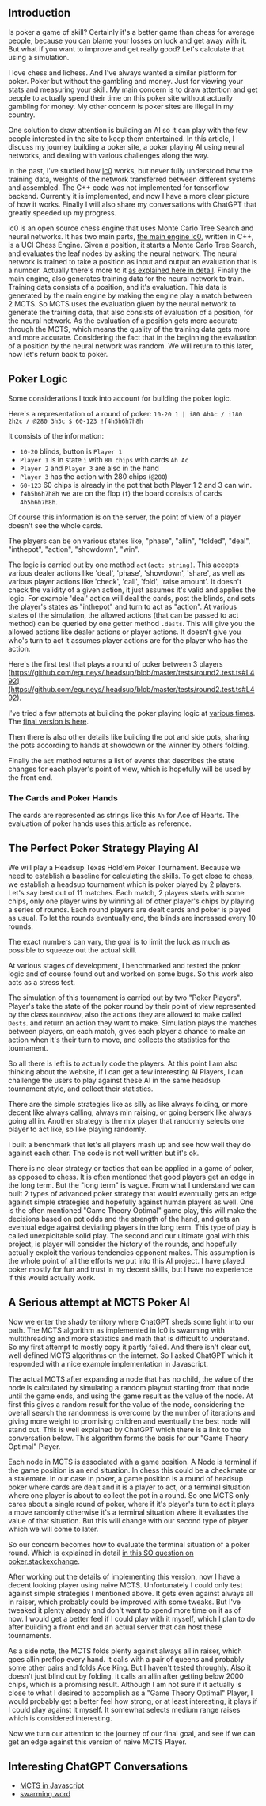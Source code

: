 ## Introduction

Is poker a game of skill? Certainly it's a better game than chess for average people, because you can blame your losses on luck and get away with it. But what if you want to improve and get really good? Let's calculate that using a simulation.

I love chess and lichess. And I've always wanted a similar platform for poker. Poker but without the gambling and money. Just for viewing your stats and measuring your skill. My main concern is to draw attention and get people to actually spend their time on this poker site without actually gambling for money. My other concern is poker sites are illegal in my country.

One solution to draw attention is building an AI so it can play with the few people interested in the site to keep them entertained. In this article, I discuss my journey building a poker site, a poker playing AI using neural networks, and dealing with various challenges along the way.

In the past, I've studied how [lc0](https://lczero.org/) works, but never fully understood how the training data, weights of the network transferred between different systems and assembled. The C++ code was not implemented for tensorflow backend. Currently it is implemented, and now I have a more clear picture of how it works. Finally I will also share my conversations with ChatGPT that greatly speeded up my progress.

lc0 is an open source chess engine that uses Monte Carlo Tree Search and neural networks. It has two main parts, [the main engine lc0](https://github.com/LeelaChessZero/lc0), written in C++, is a UCI Chess Engine. Given a position, it starts a Monte Carlo Tree Search, and evaluates the leaf nodes by asking the neural network. The neural network is trained to take a position as input and output an evaluation that is a number. Actually there's more to it [as explained here in detail](https://lczero.org/dev/wiki/technical-explanation-of-leela-chess-zero/). Finally the main engine, also generates training data for the neural network to train. Training data consists of a position, and it's evaluation. This data is generated by the main engine by making the engine play a match between 2 MCTS. So MCTS uses the evaluation given by the neural network to generate the training data, that also consists of evaluation of a position, for the neural network. As the evaluation of a position gets more accurate through the MCTS, which means the quality of the training data gets more and more accurate. Considering the fact that in the beginning the evaluation of a position by the neural network was random. We will return to this later, now let's return back to poker.

## Poker Logic

Some considerations I took into account for building the poker logic.

Here's a representation of a round of poker: 
`10-20 1 | i80 AhAc / i180 2h2c / @280 3h3c $ 60-123 !f4h5h6h7h8h`

It consists of the information:

- `10-20` blinds, button is `Player 1`
- `Player 1` is in state `i` with `80 chips` with cards `Ah Ac`
- `Player 2` and `Player 3` are also in the hand
- `Player 3` has the action with 280 chips (`@280`)
- `60-123` 60 chips is already in the pot that both Player 1 2 and 3 can win.
- `f4h5h6h7h8h` we are on the flop (`f`) the board consists of cards `4h5h6h7h8h`.

Of course this information is on the server, the point of view of a player doesn't see the whole cards.

The players can be on various states like, "phase", "allin", "folded", "deal", "inthepot", "action", "showdown", "win".

The logic is carried out by one method `act(act: string)`. This accepts various dealer actions like 'deal', 'phase', 'showdown', 'share', as well as various player actions like 'check', 'call', 'fold', 'raise amount'. It doesn't check the validity of a given action, it just assumes it's valid and applies the logic. For example 'deal' action will deal the cards, post the blinds, and sets the player's states as "inthepot" and turn to act as "action". At various states of the simulation, the allowed actions (that can be passed to act method) can be queried by one getter method `.dests`. This will give you the allowed actions like dealer actions or player actions. It doesn't give you who's turn to act it assumes player actions are for the player who has the action.

Here's the first test that plays a round of poker between 3 players [https://github.com/eguneys/lheadsup/blob/master/tests/round2.test.ts#L492](https://github.com/eguneys/lheadsup/blob/master/tests/round2.test.ts#L492).

I've tried a few attempts at building the poker playing logic at [various times](https://github.com/eguneys/scalapoker). The [final version is here](https://github.com/eguneys/lheadsup).

Then there is also other details like building the pot and side pots, sharing the pots according to hands at showdown or the winner by others folding.

Finally the `act` method returns a list of events that describes the state changes for each player's point of view, which is hopefully will be used by the front end.

### The Cards and Poker Hands

The cards are represented as strings like this `Ah` for Ace of Hearts. The evaluation of poker hands uses [this article](http://nsayer.blogspot.com/2007/07/algorithm-for-evaluating-poker-hands.html) as reference.

## The Perfect Poker Strategy Playing AI

We will play a Headsup Texas Hold'em Poker Tournament. Because we need to establish a baseline for calculating the skills. To get close to chess, we establish a headsup tournament which is poker played by 2 players. Let's say best out of 11 matches. Each match, 2 players starts with some chips, only one player wins by winning all of other player's chips by playing a series of rounds. Each round players are dealt cards and poker is played as usual. To let the rounds eventually end, the blinds are increased every 10 rounds.

The exact numbers can vary, the goal is to limit the luck as much as possible to squeeze out the actual skill.

At various stages of development, I benchmarked and tested the poker logic and of course found out and worked on some bugs. So this work also acts as a stress test.

The simulation of this tournament is carried out by two "Poker Players". Player's take the state of the poker round by their point of view represented by the class `RoundNPov`, also the actions they are allowed to make called `Dests`. and return an action they want to make. Simulation plays the matches between players, on each match, gives each player a chance to make an action when it's their turn to move, and collects the statistics for the tournament.

So all there is left is to actually code the players. At this point I am also thinking about the website, if I can get a few interesting AI Players, I can challenge the users to play against these AI in the same headsup tournament style, and collect their statistics.

There are the simple strategies like as silly as like always folding, or more decent like always calling, always min raising, or going berserk like always going all in. Another strategy is the mix player that randomly selects one player to act like, so like playing randomly.

I built a benchmark that let's all players mash up and see how well they do against each other. The code is not well written but it's ok.

There is no clear strategy or tactics that can be applied in a game of poker, as opposed to chess. It is often mentioned that good players get an edge in the long term. But the "long term" is vague. From what I understand we can built 2 types of advanced poker strategy that would eventually gets an edge against simple strategies and hopefully against human players as well. One is the often mentioned "Game Theory Optimal" game play, this will make the decisions based on pot odds and the strength of the hand, and gets an eventual edge against deviating players in the long term. This type of play is called unexploitable solid play. The second and our ultimate goal with this project, is player will consider the history of the rounds, and hopefully actually exploit the various tendencies opponent makes. This assumption is the whole point of all the efforts we put into this AI project. I have played poker mostly for fun and trust in my decent skills, but I have no experience if this would actually work. 

## A Serious attempt at MCTS Poker AI

Now we enter the shady territory where ChatGPT sheds some light into our path.
The MCTS algorithm as implemented in lc0 is swarming with multithreading and more statistics and math that is difficult to understand. So my first attempt to mostly copy it partly failed. And there isn't clear cut, well defined MCTS algorithms on the internet. So I asked ChatGPT which it responded with a nice example implementation in Javascript. 


The actual MCTS after expanding a node that has no child, the value of the node is calculated by simulating a random playout starting from that node until the game ends, and using the game result as the value of the node. At first this gives a random result for the value of the node, considering the overall search the randomness is overcome by the number of iterations and giving more weight to promising children and eventually the best node will stand out. This is well explained by ChatGPT which there is a link to the conversation below. This algorithm forms the basis for our "Game Theory Optimal" Player.

Each node in MCTS is associated with a game position. A Node is terminal if the game position is an end situation. In chess this could be a checkmate or a stalemate. In our case in poker, a game position is a round of headsup poker where cards are dealt and it is a player to act, or a terminal situation where one player is about to collect the pot in a round. So one MCTS only cares about a single round of poker, where if it's player's turn to act it plays a move randomly otherwise it's a terminal situation where it evaluates the value of that situation. But this will change with our second type of player which we will come to later.

So our concern becomes how to evaluate the terminal situation of a poker round. Which is explained in detail [in this SO question on poker.stackexchange](https://poker.stackexchange.com/questions/12062/how-to-estimate-the-value-of-specific-end-round-situations-in-a-texas-holdem-he).


After working out the details of implementing this version, now I have a decent looking player using naive MCTS. Unfortunately I could only test against simple strategies I mentioned above. It gets even against always all in raiser, which probably could be improved with some tweaks. But I've tweaked it plenty already and don't want to spend more time on it as of now. I would get a better feel if I could play with it myself, which I plan to do after building a front end and an actual server that can host these tournaments.

As a side note, the MCTS folds plenty against always all in raiser, which goes allin preflop every hand. It calls with a pair of queens and probably some other pairs and folds Ace King. But I haven't tested throughly. Also it doesn't just blind out by folding, it calls an allin after getting below 2000 chips, which is a promising result. Although I am not sure if it actually is close to what I desired to accomplish as a "Game Theory Optimal" Player, I would probably get a better feel how strong, or at least interesting, it plays if I could play against it myself. It somewhat selects medium range raises which is considered interesting.

Now we turn our attention to the journey of our final goal, and see if we can get an edge against this version of naive MCTS Player.


## Interesting ChatGPT Conversations
- [MCTS in Javascript](https://chat.openai.com/share/d287c5d9-5060-4562-8ebd-653e4fc37cdd)
- [swarming word](https://chat.openai.com/share/180a4dd8-5592-4557-be0a-16816c8af838)
